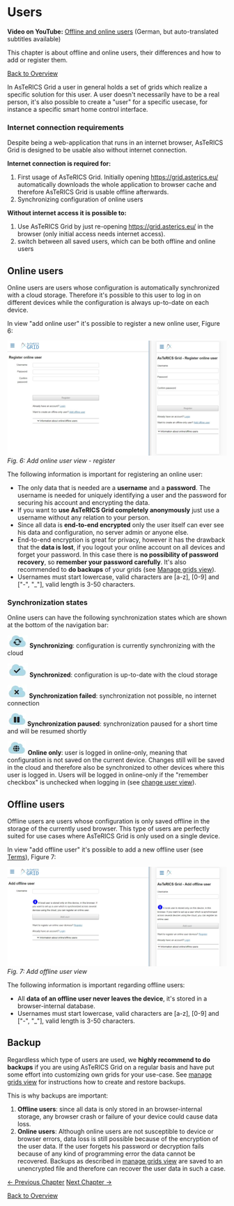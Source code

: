 # Users

**Video on YouTube:** [Offline and online users](https://www.youtube.com/watch?v=CoRUQJJnYaY&list=PL0UXHkT03dGrIHldlEKR0ZWfNMkShuTNz&index=16&t=0s) (German, but auto-translated subtitles available)

This chapter is about offline and online users, their differences and how to add or register them.

[Back to Overview](README.md)

In AsTeRICS Grid a user in general holds a set of grids which realize a specific solution for this user. A user doesn't necessarily have to be a real person, it's also possible to create a "user" for a specific usecase, for instance a specific smart home control interface.

### Internet connection requirements

Despite being a web-application that runs in an internet browser, AsTeRICS Grid is designed to be usable also without internet connection.

**Internet connection is required for:**

1. First usage of AsTeRICS Grid. Initially opening <a href="https://grid.asterics.eu/" target="_blank">https://grid.asterics.eu/</a> automatically downloads the whole application to browser cache and therefore AsTeRICS Grid is usable offline afterwards.
2. Synchronizing configuration of online users

**Without internet access it is possible to:**

1. Use AsTeRICS Grid by just re-opening <a href="https://grid.asterics.eu/" target="_blank">https://grid.asterics.eu/</a> in the browser (only initial access needs internet access).
2. switch between all saved users, which can be both offline and online users

## Online users

Online users are users whose configuration is automatically synchronized with a cloud storage. Therefore it's possible to this user to log in on different devices while the configuration is always up-to-date on each device.

In view "add online user" it's possible to register a new online user, Figure 6:

![add online user view](./img/register_online_en.jpg)
*Fig. 6: Add online user view - register*

The following information is important for registering an online user:

* The only data that is needed are a **username** and a **password**. The username is needed for uniquely identifying a user and the password for securing his account and encrypting the data.
* If you want to **use AsTeRICS Grid completely anonymously** just use a username without any relation to your person.
* Since all data is **end-to-end encrypted** only the user itself can ever see his data and configuration, no server admin or anyone else.
* End-to-end encryption is great for privacy, however it has the drawback that the **data is lost**, if you logout your online account on all devices and forget your password. In this case there is **no possibility of password recovery**, so **remember your password carefully**. It's also recommended to **do backups** of your grids (see [Manage grids view](02_navigation.md#manage-grids---view)).
* Usernames must start lowercase, valid characters are [a-z], [0-9] and ["-", "_"], valid length is 3-50 characters.

### Synchronization states

Online users can have the following synchronization states which are shown at the bottom of the navigation bar:

![online user - synchronizing symbol](./img/online_user_synchronizing.jpg) **Synchronizing**: configuration is currently synchronizing with the cloud

![online user - synchronized symbol](./img/online_user_synchronized.jpg) **Synchronized**: configuration is up-to-date with the cloud storage

![online user - synchronized symbol](./img/online_user_failed.jpg) **Synchronization failed**: synchronization not possible, no internet connection

![online user - synchronized symbol](./img/online_user_paused.jpg) **Synchronization paused**: synchronization paused for a short time and will be resumed shortly

![online user - synchronized symbol](./img/online_user_onlineonly.jpg) **Online only**: user is logged in online-only, meaning that configuration is not saved on the current device. Changes still will be saved in the cloud and therefore also be synchronized to other devices where this user is logged in. Users will be logged in online-only if the "remember checkbox" is unchecked when logging in (see [change user view](02_navigation.md#change-user---view)).

## Offline users

Offline users are users whose configuration is only saved offline in the storage of the currently used browser. This type of users are perfectly suited for use cases where AsTeRICS Grid is only used on a single device.

In view "add offline user" it's possible to add a new offline user (see [Terms](01_terms.md#user)), Figure 7:

![add offline user view](./img/add_offline_en.jpg)
*Fig. 7: Add offline user view*

The following information is important regarding offline users:

* All **data of an offline user never leaves the device**, it's stored in a browser-internal database.
* Usernames must start lowercase, valid characters are [a-z], [0-9] and ["-", "_"], valid length is 3-50 characters.

## Backup

Regardless which type of users are used, we **highly recommend to do backups** if you are using AsTeRICS Grid on a regular basis and have put some effort into customizing own grids for your use-case. See [manage grids view](02_navigation.md#manage-grids---view) for instructions how to create and restore backups.

This is why backups are important:

1. **Offline users**: since all data is only stored in an browser-internal storage, any browser crash or failure of your device could cause data loss.
2. **Online users**: Although online users are not susceptible to device or browser errors, data loss is still possible because of the encryption of the user data. If the user forgets his password or decryption fails because of any kind of programming error the data cannot be recovered. Backups as described in [manage grids view](02_navigation.md#manage-grids---view) are saved to an unencrypted file and therefore can recover the user data in such a case.

[&#x2190; Previous Chapter](05_actions.md) [Next Chapter &#x2192;](07_dictionaries.md)

[Back to Overview](README.md)
